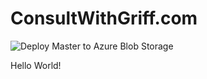 # ConsultWithGriff.com

![Deploy Master to Azure Blob Storage](https://github.com/1kevgriff/kevgriffin.v4/workflows/Deploy%20Master%20to%20Azure%20Blob%20Storage/badge.svg)

Hello World!
